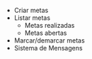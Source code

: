 - Criar metas
- Listar metas
  - Metas realizadas
  - Metas abertas
- Marcar/demarcar metas
- Sistema de Mensagens